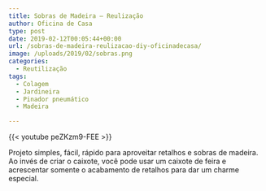 ```yaml
---
title: Sobras de Madeira – Reulização
author: Oficina de Casa
type: post
date: 2019-02-12T00:05:44+00:00
url: /sobras-de-madeira-reulizacao-diy-oficinadecasa/
image: /uploads/2019/02/sobras.png
categories:
  - Reutilização
tags:
  - Colagem
  - Jardineira
  - Pinador pneumático
  - Madeira

---
```

{{< youtube peZKzm9-FEE >}}

Projeto simples, fácil, rápido para aproveitar retalhos e sobras de madeira. Ao invés de criar o caixote, você pode usar um caixote de feira e acrescentar somente o acabamento de retalhos para dar um charme especial.
